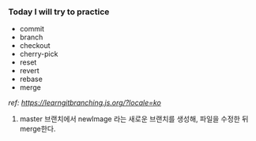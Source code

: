 ### Today I will try to practice
- commit
- branch
- checkout
- cherry-pick
- reset
- revert
- rebase
- merge

*ref: https://learngitbranching.js.org/?locale=ko*

1. master 브랜치에서 newImage 라는 새로운 브랜치를 생성해, 파일을 수정한 뒤 merge한다.